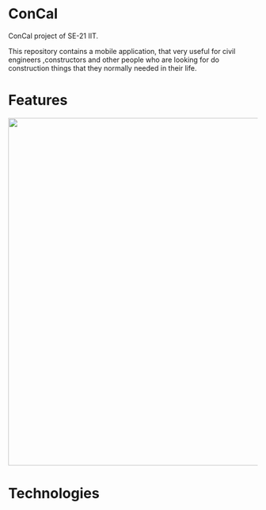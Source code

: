 # ConCal
ConCal project of SE-21 IIT.

This repository contains a mobile application, that very useful for civil engineers ,constructors and other people who are looking for do construction things that they normally needed in their life.

# Features


<img src="https://www.greenbiz.com/sites/default/files/images/articles/featured/shutterstock7430463401.jpg" width="700"/>

# Technologies
